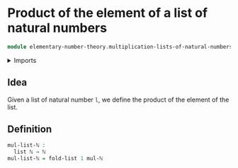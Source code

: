 # Product of the element of a list of natural numbers

```agda
module elementary-number-theory.multiplication-lists-of-natural-numbers where
```

<details><summary>Imports</summary>

```agda
open import elementary-number-theory.multiplication-natural-numbers
open import elementary-number-theory.natural-numbers

open import lists.lists
```

</details>

## Idea

Given a list of natural number `l`, we define the product of the element of the
list.

## Definition

```agda
mul-list-ℕ :
  list ℕ → ℕ
mul-list-ℕ = fold-list 1 mul-ℕ
```
